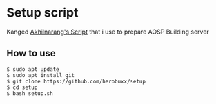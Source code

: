 # Setup script

Kanged [Akhilnarang's Script](https://github.com/akhilnarang/scripts/) that i use to prepare AOSP Building server

## How to use
```
$ sudo apt update
$ sudo apt install git
$ git clone https://github.com/herobuxx/setup
$ cd setup
$ bash setup.sh
```
